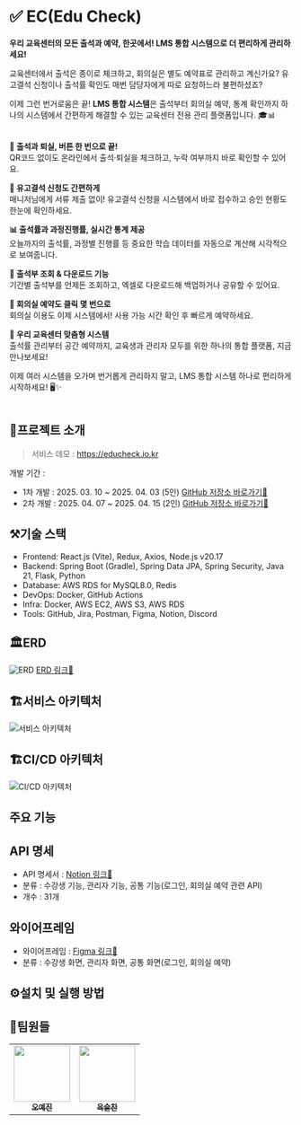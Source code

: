 # ✅ EC(Edu Check)

<b>우리 교육센터의 모든 출석과 예약, 한곳에서!
LMS 통합 시스템으로 더 편리하게 관리하세요!</b>

교육센터에서 출석은 종이로 체크하고, 회의실은 별도 예약표로 관리하고 계신가요?
유고결석 신청이나 출석률 확인도 매번 담당자에게 따로 요청하느라 불편하셨죠?

이제 그런 번거로움은 끝!
<b>LMS 통합 시스템</b>은 출석부터 회의실 예약, 통계 확인까지
하나의 시스템에서 간편하게 해결할 수 있는 교육센터 전용 관리 플랫폼입니다. 🎓📊
<br>
<br>

<b>📍 출석과 퇴실, 버튼 한 번으로 끝!</b><br>
QR코드 없이도 온라인에서 출석·퇴실을 체크하고, 누락 여부까지 바로 확인할 수 있어요.

<b>📝 유고결석 신청도 간편하게</b><br>
매니저님에게 서류 제출 없이! 유고결석 신청을 시스템에서 바로 접수하고 승인 현황도 한눈에 확인하세요.

<b>📊 출석률과 과정진행률, 실시간 통계 제공</b><br>
오늘까지의 출석률, 과정별 진행률 등 중요한 학습 데이터를 자동으로 계산해 시각적으로 보여줍니다.

<b>📄 출석부 조회 & 다운로드 기능</b><br>
기간별 출석부를 언제든 조회하고, 엑셀로 다운로드해 백업하거나 공유할 수 있어요.

<b>📅 회의실 예약도 클릭 몇 번으로</b><br>
회의실 이용도 이제 시스템에서! 사용 가능 시간 확인 후 빠르게 예약하세요.

<b>💙 우리 교육센터 맞춤형 시스템</b><br>
출석률 관리부터 공간 예약까지,
교육생과 관리자 모두를 위한 하나의 통합 플랫폼, 지금 만나보세요!

이제 여러 시스템을 오가며 번거롭게 관리하지 말고,
LMS 통합 시스템 하나로 편리하게 시작하세요! 🖥️✨
<br/>
<br/>

## 📖프로젝트 소개

> 서비스 데모 : https://educheck.io.kr

개발 기간 :
- 1차 개발 : 2025. 03. 10 ~ 2025. 04. 03 (5인)  [GitHub 저장소 바로가기🔗](https://github.com/EC-EduCheck/edu_check)
- 2차 개발 : 2025. 04. 07 ~ 2025. 04. 15 (2인) [GitHub 저장소 바로가기🔗](https://github.com/Edu-Check/edu_check_renewal)


## ⚒️기술 스택

- Frontend: React.js (Vite), Redux, Axios, Node.js v20.17
- Backend: Spring Boot (Gradle), Spring Data JPA, Spring Security, Java 21, Flask, Python
- Database: AWS RDS for MySQL8.0, Redis
- DevOps: Docker, GitHub Actions
- Infra: Docker, AWS EC2, AWS S3, AWS RDS 
- Tools: GitHub, Jira, Postman, Figma, Notion, Discord
 

## 🏛️ERD

![ERD](https://github.com/user-attachments/assets/ab906c83-d17b-4a4e-91c2-41d3a0564de3)
[ERD 링크🔗](https://dbdiagram.io/d/edu_check_renewal_erd-67fd5fb99cea640381b0dad0)


## 🏗️서비스 아키텍처

![서비스 아키텍처](https://github.com/user-attachments/assets/c381503a-9adc-465a-b74f-3740664c2dab)


## 🏗️CI/CD 아키텍처

![CI/CD 아키텍처](https://github.com/user-attachments/assets/c51a1d5a-1690-4dd7-b90d-664cf9faccac)


## 주요 기능

## API 명세

- API 명세서 : [Notion 링크🔗](https://www.notion.so/dev-yejin/EduCheck-API-1d9880988ec78005a71ef85832c77db3?pvs=4)
- 분류 :  수강생 기능, 관리자 기능, 공통 기능(로그인, 회의실 예약 관련 API)
- 개수 : 31개

## 와이어프레임

- 와이어프레임 : [Figma 링크🔗](https://www.figma.com/design/EoExOmM4iWU679xge8rFnO/EduCheck?node-id=3002-173&t=qYovYrubWpJJfPW1-1)
- 분류 : 수강생 화면, 관리자 화면, 공통 화면(로그인, 회의실 예약)

## ⚙️설치 및 실행 방법


## 👶팀원들

<table>
  <tbody>
    <tr>
      <td align="center"><a href="https://github.com/devyejin"><img src="https://avatars.githubusercontent.com/u/109127968?v=4" width="100px;" alt=""/><br /><sub><b>오예진</b></sub></a><br /></td>
      <td align="center"><a href="https://github.com/ysc13245"><img src="https://encrypted-tbn0.gstatic.com/images?q=tbn:ANd9GcQAdndK6XQOAkvQcU72YjbcJ0r_T_UomiiV9g&s" width="100px;" alt=""/><br /><sub><b>육슬찬</b></sub></a><br /></td>
    </tr>
  </tbody>
</table>


